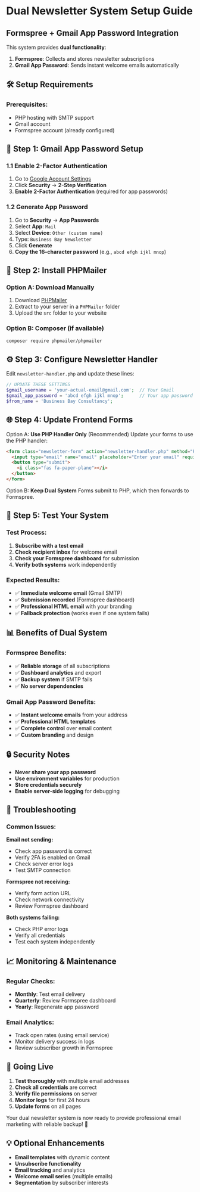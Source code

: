 # Dual Newsletter System Setup Guide

## Formspree + Gmail App Password Integration

This system provides **dual functionality**:

1. **Formspree**: Collects and stores newsletter subscriptions
2. **Gmail App Password**: Sends instant welcome emails automatically

## 🛠️ Setup Requirements

### Prerequisites:

- PHP hosting with SMTP support
- Gmail account
- Formspree account (already configured)

## 📧 Step 1: Gmail App Password Setup

### 1.1 Enable 2-Factor Authentication

1. Go to [Google Account Settings](https://myaccount.google.com/)
2. Click **Security** → **2-Step Verification**
3. **Enable 2-Factor Authentication** (required for app passwords)

### 1.2 Generate App Password

1. Go to **Security** → **App Passwords**
2. Select **App**: `Mail`
3. Select **Device**: `Other (custom name)`
4. Type: `Business Bay Newsletter`
5. Click **Generate**
6. **Copy the 16-character password** (e.g., `abcd efgh ijkl mnop`)

## 🔧 Step 2: Install PHPMailer

### Option A: Download Manually

1. Download [PHPMailer](https://github.com/PHPMailer/PHPMailer/releases)
2. Extract to your server in a `PHPMailer` folder
3. Upload the `src` folder to your website

### Option B: Composer (if available)

```bash
composer require phpmailer/phpmailer
```

## ⚙️ Step 3: Configure Newsletter Handler

Edit `newsletter-handler.php` and update these lines:

```php
// UPDATE THESE SETTINGS
$gmail_username = 'your-actual-email@gmail.com';  // Your Gmail
$gmail_app_password = 'abcd efgh ijkl mnop';      // Your app password
$from_name = 'Business Bay Consultancy';
```

## 🌐 Step 4: Update Frontend Forms

Option A: **Use PHP Handler Only** (Recommended)
Update your forms to use the PHP handler:

```html
<form class="newsletter-form" action="newsletter-handler.php" method="POST">
  <input type="email" name="email" placeholder="Enter your email" required />
  <button type="submit">
    <i class="fas fa-paper-plane"></i>
  </button>
</form>
```

Option B: **Keep Dual System**
Forms submit to PHP, which then forwards to Formspree.

## 🧪 Step 5: Test Your System

### Test Process:

1. **Subscribe with a test email**
2. **Check recipient inbox** for welcome email
3. **Check your Formspree dashboard** for submission
4. **Verify both systems** work independently

### Expected Results:

- ✅ **Immediate welcome email** (Gmail SMTP)
- ✅ **Submission recorded** (Formspree dashboard)
- ✅ **Professional HTML email** with your branding
- ✅ **Fallback protection** (works even if one system fails)

## 📊 Benefits of Dual System

### Formspree Benefits:

- ✅ **Reliable storage** of all subscriptions
- ✅ **Dashboard analytics** and export
- ✅ **Backup system** if SMTP fails
- ✅ **No server dependencies**

### Gmail App Password Benefits:

- ✅ **Instant welcome emails** from your address
- ✅ **Professional HTML templates**
- ✅ **Complete control** over email content
- ✅ **Custom branding** and design

## 🔒 Security Notes

- **Never share your app password**
- **Use environment variables** for production
- **Store credentials securely**
- **Enable server-side logging** for debugging

## 🐛 Troubleshooting

### Common Issues:

**Email not sending:**

- Check app password is correct
- Verify 2FA is enabled on Gmail
- Check server error logs
- Test SMTP connection

**Formspree not receiving:**

- Verify form action URL
- Check network connectivity
- Review Formspree dashboard

**Both systems failing:**

- Check PHP error logs
- Verify all credentials
- Test each system independently

## 📈 Monitoring & Maintenance

### Regular Checks:

- **Monthly**: Test email delivery
- **Quarterly**: Review Formspree dashboard
- **Yearly**: Regenerate app password

### Email Analytics:

- Track open rates (using email service)
- Monitor delivery success in logs
- Review subscriber growth in Formspree

## 🚀 Going Live

1. **Test thoroughly** with multiple email addresses
2. **Check all credentials** are correct
3. **Verify file permissions** on server
4. **Monitor logs** for first 24 hours
5. **Update forms** on all pages

Your dual newsletter system is now ready to provide professional email marketing with reliable backup! 🎉

## 💡 Optional Enhancements

- **Email templates** with dynamic content
- **Unsubscribe functionality**
- **Email tracking** and analytics
- **Welcome email series** (multiple emails)
- **Segmentation** by subscriber interests
